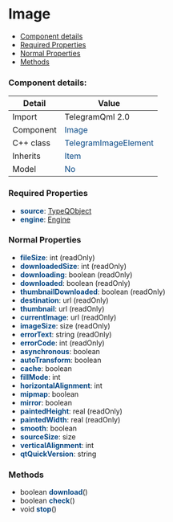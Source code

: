 # Image

 * [Component details](#component-details)
 * [Required Properties](#required-properties)
 * [Normal Properties](#normal-properties)
 * [Methods](#methods)


### Component details:

|Detail|Value|
|------|-----|
|Import|TelegramQml 2.0|
|Component|<font color='#074885'>Image</font>|
|C++ class|<font color='#074885'>TelegramImageElement</font>|
|Inherits|<font color='#074885'>Item</font>|
|Model|<font color='#074885'>No</font>|


### Required Properties

* <font color='#074885'><b>source</b></font>: [TypeQObject](typeqobject.md)
* <font color='#074885'><b>engine</b></font>: [Engine](engine.md)


### Normal Properties

* <font color='#074885'><b>fileSize</b></font>: int (readOnly)
* <font color='#074885'><b>downloadedSize</b></font>: int (readOnly)
* <font color='#074885'><b>downloading</b></font>: boolean (readOnly)
* <font color='#074885'><b>downloaded</b></font>: boolean (readOnly)
* <font color='#074885'><b>thumbnailDownloaded</b></font>: boolean (readOnly)
* <font color='#074885'><b>destination</b></font>: url (readOnly)
* <font color='#074885'><b>thumbnail</b></font>: url (readOnly)
* <font color='#074885'><b>currentImage</b></font>: url (readOnly)
* <font color='#074885'><b>imageSize</b></font>: size (readOnly)
* <font color='#074885'><b>errorText</b></font>: string (readOnly)
* <font color='#074885'><b>errorCode</b></font>: int (readOnly)
* <font color='#074885'><b>asynchronous</b></font>: boolean
* <font color='#074885'><b>autoTransform</b></font>: boolean
* <font color='#074885'><b>cache</b></font>: boolean
* <font color='#074885'><b>fillMode</b></font>: int
* <font color='#074885'><b>horizontalAlignment</b></font>: int
* <font color='#074885'><b>mipmap</b></font>: boolean
* <font color='#074885'><b>mirror</b></font>: boolean
* <font color='#074885'><b>paintedHeight</b></font>: real (readOnly)
* <font color='#074885'><b>paintedWidth</b></font>: real (readOnly)
* <font color='#074885'><b>smooth</b></font>: boolean
* <font color='#074885'><b>sourceSize</b></font>: size
* <font color='#074885'><b>verticalAlignment</b></font>: int
* <font color='#074885'><b>qtQuickVersion</b></font>: string


### Methods

 * boolean <font color='#074885'><b>download</b></font>()
 * boolean <font color='#074885'><b>check</b></font>()
 * void <font color='#074885'><b>stop</b></font>()



